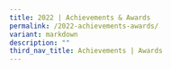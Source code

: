 ```yaml
---
title: 2022 | Achievements & Awards
permalink: /2022-achievements-awards/
variant: markdown
description: ""
third_nav_title: Achievements | Awards
---
```


